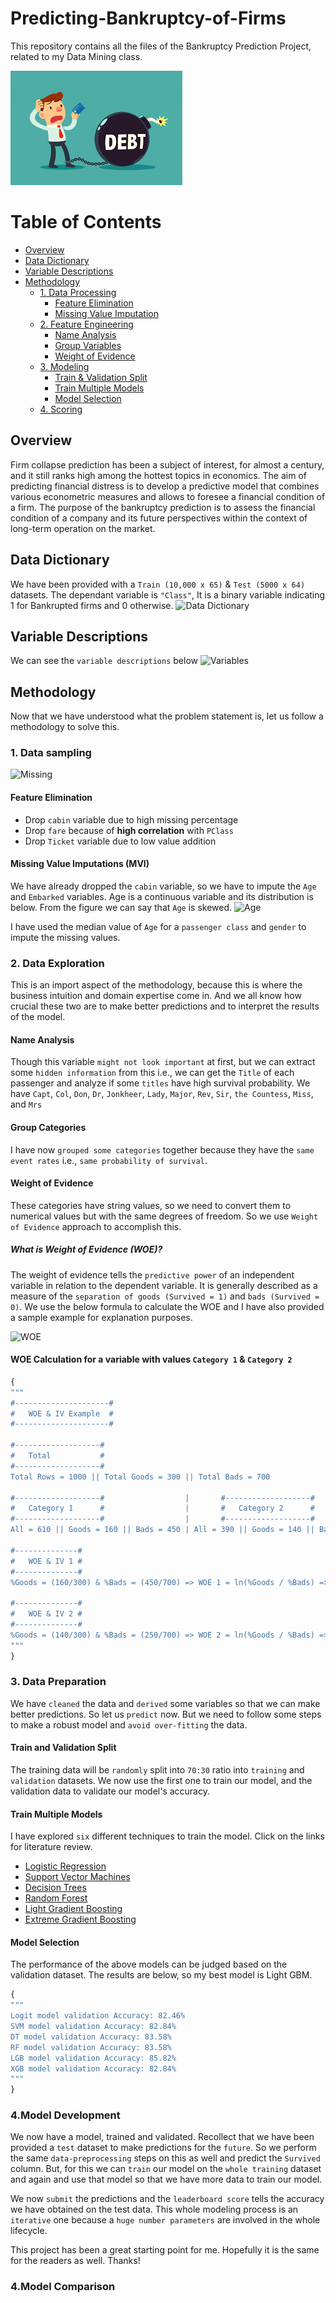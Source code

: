 # Predicting-Bankruptcy-of-Firms
This repository contains all the files of the Bankruptcy Prediction Project, related to my Data Mining class.

![Bank Icon](images/bank_icon.png)
# Table of Contents
- [Overview](#overview)
- [Data Dictionary](#data-dictionary)
- [Variable Descriptions](#variable-descriptions)
- [Methodology](#methodology)
  - [1. Data Processing](#1-data-pre-processing)
    - [Feature Elimination](#feature-elimination)
    - [Missing Value Imputation](#missing-value-imputations-mvi)
  - [2. Feature Engineering](#2-feature-engineering)
    - [Name Analysis](#name-analysis)
    - [Group Variables](#group-categories)
    - [Weight of Evidence](#weight-of-evidence)
  - [3. Modeling](#3-modeling)
    - [Train & Validation Split](#train-and-validation-split)
    - [Train Multiple Models](#train-multiple-models)
    - [Model Selection](#model-selection)
  - [4. Scoring](#4scoring)
  
## Overview
Firm collapse prediction has been a subject of interest, for almost a century, and it still ranks high among the hottest topics in economics. The aim of predicting financial distress is to develop a predictive model that combines various econometric measures and allows to foresee a financial condition of a firm. The purpose of the bankruptcy prediction is to assess the financial condition of a company and its future perspectives within the context of long-term operation on the market.

## Data Dictionary
We have been provided with a ```Train (10,000 x 65)``` & ```Test (5000 x 64)``` datasets. The dependant variable is `"Class"`, It is a binary variable indicating 1 for Bankrupted firms and 0 otherwise.
![Data Dictionary](images/)

## Variable Descriptions
We can see the ```variable descriptions``` below
![Variables](images/)

## Methodology
Now that we have understood what the problem statement is, let us follow a methodology to solve this. 

### 1. Data sampling

![Missing](images/Missing_Train.PNG)

#### Feature Elimination
- Drop ```cabin``` variable due to high missing percentage
- Drop ```fare``` because of **high correlation** with ```PClass```
- Drop ```Ticket``` variable due to low value addition
#### Missing Value Imputations (MVI)
We have already dropped the ```cabin``` variable, so we have to impute the ```Age``` and ```Embarked``` variables. Age is a continuous variable and its distribution is below. From the figure we can say that ```Age``` is skewed.
![Age](images/Age_Dist.PNG)

I have used the median value of ```Age``` for a `passenger class` and `gender` to impute the missing values.

### 2. Data Exploration
This is an import aspect of the methodology, because this is where the business intuition and domain expertise come in. And we all know how crucial these two are to make better predictions and to interpret the results of the model.  

#### Name Analysis
Though this variable `might not look important` at first, but we can extract some `hidden information` from this i.e., we can get the `Title` of each passenger and analyze if some `titles` have high survival probability. We have `Capt`, `Col`, `Don`, `Dr`, `Jonkheer`, `Lady`, `Major`, `Rev`, `Sir`, `the Countess`, `Miss`, and `Mrs`
#### Group Categories
I have now `grouped some categories` together because they have the `same event rates` i.e., `same probability of survival`.
#### Weight of Evidence
These categories have string values, so we need to convert them to numerical values but with the same degrees of freedom. So we use `Weight of Evidence` approach to accomplish this. 
##### What is Weight of Evidence (WOE)?
The weight of evidence tells the `predictive power` of an independent variable in relation to the dependent variable. It is generally described as a measure of the `separation of goods (Survived = 1)` and `bads (Survived = 0)`. We use the below formula to calculate the WOE and I have also provided a sample example for explanation purposes.

![WOE](images/woe.png)

#### WOE Calculation for a variable with values `Category 1` & `Category 2`
```python
{
"""
#---------------------#
#   WOE & IV Example  #
#---------------------#

#-------------------#
#   Total           #
#-------------------#                       
Total Rows = 1000 || Total Goods = 300 || Total Bads = 700

#-------------------#                  |       #-------------------#
#   Category 1      #                  |       #   Category 2      #
#-------------------#                  |       #-------------------# 
All = 610 || Goods = 160 || Bads = 450 | All = 390 || Goods = 140 || Bads = 250

#--------------#
#   WOE & IV 1 #
#--------------#    
%Goods = (160/300) & %Bads = (450/700) => WOE 1 = ln(%Goods / %Bads) => IV 1 = WOE 1 * (%Goods - %Bads)

#--------------#
#   WOE & IV 2 #
#--------------#    
%Goods = (140/300) & %Bads = (250/700) => WOE 2 = ln(%Goods / %Bads) => IV 2 = WOE 2 * (%Goods - %Bads)
"""
}
```
### 3. Data Preparation
We have `cleaned` the data and `derived` some variables so that we can make better predictions. So let us `predict` now. But we need to follow some steps to make a robust model and `avoid over-fitting` the data.

#### Train and Validation Split
The training data will be `randomly` split into `70:30` ratio into `training` and `validation` datasets. We now use the first one to train our model, and the validation data to validate our model's accuracy.
#### Train Multiple Models
I have explored `six` different techniques to train the model. Click on the links for literature review.
- [Logistic Regression](https://www.analyticsvidhya.com/blog/2021/03/logistic-regression/)
- [Support Vector Machines](https://www.analyticsvidhya.com/blog/2017/09/understaing-support-vector-machine-example-code/)
- [Decision Trees](https://www.analyticsvidhya.com/blog/2016/04/tree-based-algorithms-complete-tutorial-scratch-in-python/)
- [Random Forest](https://www.analyticsvidhya.com/blog/2021/03/introduction-to-random-forest-and-its-hyper-parameters/)
- [Light Gradient Boosting](https://www.analyticsvidhya.com/blog/2017/06/which-algorithm-takes-the-crown-light-gbm-vs-xgboost/)
- [Extreme Gradient Boosting](https://www.analyticsvidhya.com/blog/2017/06/which-algorithm-takes-the-crown-light-gbm-vs-xgboost/)
#### Model Selection
The performance of the above models can be judged based on the validation dataset. The results are below, so my best model is Light GBM.
```python
{
"""
Logit model validation Accuracy: 82.46%
SVM model validation Accuracy: 82.84%
DT model validation Accuracy: 83.58%
RF model validation Accuracy: 83.58%
LGB model validation Accuracy: 85.82%
XGB model validation Accuracy: 82.84%  
""" 
}
```
### 4.Model Development
We now have a model, trained and validated. Recollect that we have been provided a `test` dataset to make predictions for the `future`. So we perform the same `data-preprocessing` steps on this as well and predict the `Survived` column. But, for this we can `train` our model on the `whole training` dataset and again and use that model so that we have more data to train our model.

We now `submit` the predictions and the `leaderboard score` tells the accuracy we have obtained on the test data. This whole modeling process is an `iterative` one because a `huge number parameters` are involved in the whole lifecycle.

This project has been a great starting point for me. Hopefully it is the same for the readers as well. Thanks!

### 4.Model Comparison